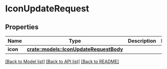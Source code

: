 # IconUpdateRequest

## Properties

Name | Type | Description | Notes
------------ | ------------- | ------------- | -------------
**icon** | [**crate::models::IconUpdateRequestBody**](IconUpdateRequestBody.md) |  | 

[[Back to Model list]](../README.md#documentation-for-models) [[Back to API list]](../README.md#documentation-for-api-endpoints) [[Back to README]](../README.md)


